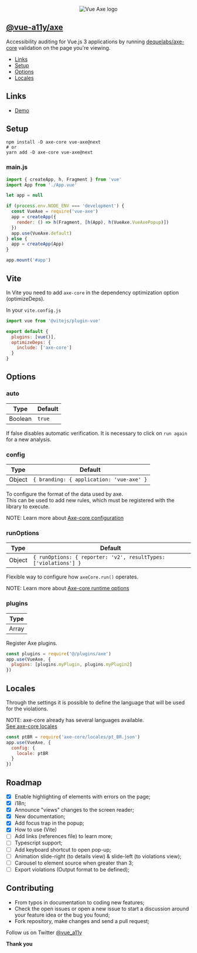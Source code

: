 
<p align="center">
  <img src="vue-axe.svg" alt="Vue Axe logo">
</p>

## [@vue-a11y/axe](https://github.com/vue-a11y/vue-axe)
Accessibility auditing for Vue.js 3 applications by running [dequelabs/axe-core](https://github.com/dequelabs/axe-core/) validation on the page you're viewing.

- [Links](#links)
- [Setup](#setup)
- [Options](#options)
- [Locales](#locales)

## Links
- [Demo](https://vue-axe-next.surge.sh/)

## Setup
```shell
npm install -D axe-core vue-axe@next
# or
yarn add -D axe-core vue-axe@next
```

### main.js
```js
import { createApp, h, Fragment } from 'vue'
import App from './App.vue'

let app = null

if (process.env.NODE_ENV === 'development') {
  const VueAxe = require('vue-axe')
  app = createApp({
    render: () => h(Fragment, [h(App), h(VueAxe.VueAxePopup)])
  })
  app.use(VueAxe.default)
} else {
  app = createApp(App)
}

app.mount('#app')
```

## Vite

In Vite you need to add `axe-core` in the dependency optimization option (optimizeDeps).

In your `vite.config.js`

```js
import vue from '@vitejs/plugin-vue'

export default {
  plugins: [vue()],
  optimizeDeps: {
    include: ['axe-core']
  }
}
```

## Options

### auto

| Type     | Default  |
| -------- | -------- |
| Boolean  | `true`   | 

If false disables automatic verification. 
It is necessary to click on `run again` for a new analysis.

### config

| Type     | Default                                  |
| -------- | ---------------------------------------- |
| Object   | `{ branding: { application: 'vue-axe' }` | 

To configure the format of the data used by axe.  
This can be used to add new rules, which must be registered with the library to execute.

NOTE: Learn more about [Axe-core configuration](https://github.com/dequelabs/axe-core/blob/master/doc/API.md#api-name-axeconfigure)

### runOptions

| Type     | Default                                                         |
| -------- | --------------------------------------------------------------- |
| Object   | `{ runOptions: { reporter: 'v2', resultTypes: ['violations'] }` | 

Flexible way to configure how `axeCore.run()` operates.

NOTE: Learn more about [Axe-core runtime options](https://github.com/dequelabs/axe-core/blob/master/doc/API.md#options-parameter)

### plugins

| Type     |
| -------- |
| Array    | 

Register Axe plugins.

```js
const plugins = require('@/plugins/axe')
app.use(VueAxe, {
  plugins: [plugins.myPlugin, plugins.myPlugin2]
})
```

## Locales

Through the settings it is possible to define the language that will be used for the violations.

NOTE: axe-core already has several languages ​​available.  
[See axe-core locales](https://github.com/dequelabs/axe-core/tree/develop/locales)

```js
const ptBR = require('axe-core/locales/pt_BR.json')
app.use(VueAxe, {
  config: {
    locale: ptBR
  }
})
```

## Roadmap

- [x] Enable highlighting of elements with errors on the page;
- [x] i18n;
- [x] Announce "views" changes to the screen reader;
- [x] New documentation;
- [x] Add focus trap in the popup;
- [x] How to use (Vite)
- [ ] Add links (references file) to learn more;
- [ ] Typescript support;
- [ ] Add keyboard shortcut to open pop-up;
- [ ] Animation slide-right (to details view) & slide-left (to violations view);
- [ ] Carousel to element source when greater than 3;
- [ ] Export violations (Output format to be defined);

## Contributing
- From typos in documentation to coding new features;
- Check the open issues or open a new issue to start a discussion around your feature idea or the bug you found;
- Fork repository, make changes and send a pull request;

Follow us on Twitter [@vue_a11y](https://twitter.com/vue_a11y)

**Thank you**







